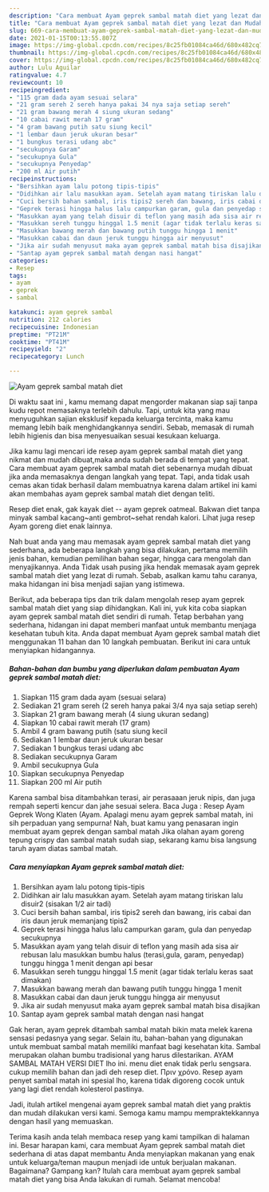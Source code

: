 ```yaml
---
description: "Cara membuat Ayam geprek sambal matah diet yang lezat dan Mudah Dibuat"
title: "Cara membuat Ayam geprek sambal matah diet yang lezat dan Mudah Dibuat"
slug: 669-cara-membuat-ayam-geprek-sambal-matah-diet-yang-lezat-dan-mudah-dibuat
date: 2021-01-15T00:13:55.807Z
image: https://img-global.cpcdn.com/recipes/8c25fb01084ca46d/680x482cq70/ayam-geprek-sambal-matah-diet-foto-resep-utama.jpg
thumbnail: https://img-global.cpcdn.com/recipes/8c25fb01084ca46d/680x482cq70/ayam-geprek-sambal-matah-diet-foto-resep-utama.jpg
cover: https://img-global.cpcdn.com/recipes/8c25fb01084ca46d/680x482cq70/ayam-geprek-sambal-matah-diet-foto-resep-utama.jpg
author: Lulu Aguilar
ratingvalue: 4.7
reviewcount: 10
recipeingredient:
- "115 gram dada ayam sesuai selara"
- "21 gram sereh 2 sereh hanya pakai 34 nya saja setiap sereh"
- "21 gram bawang merah 4 siung ukuran sedang"
- "10 cabai rawit merah 17 gram"
- "4 gram bawang putih satu siung kecil"
- "1 lembar daun jeruk ukuran besar"
- "1 bungkus terasi udang abc"
- "secukupnya Garam"
- "secukupnya Gula"
- "secukupnya Penyedap"
- "200 ml Air putih"
recipeinstructions:
- "Bersihkan ayam lalu potong tipis-tipis"
- "Didihkan air lalu masukkan ayam. Setelah ayam matang tiriskan lalu disuir2 (sisakan 1/2 air tadi)"
- "Cuci bersih bahan sambal, iris tipis2 sereh dan bawang, iris cabai dan iris daun jeruk memanjang tipis2"
- "Geprek terasi hingga halus lalu campurkan garam, gula dan penyedap secukupnya"
- "Masukkan ayam yang telah disuir di teflon yang masih ada sisa air rebusan lalu masukkan bumbu halus (terasi,gula, garam, penyedap) tunggu hingga 1 menit dengan api besar"
- "Masukkan sereh tunggu hinggal 1.5 menit (agar tidak terlalu keras saat dimakan)"
- "Masukkan bawang merah dan bawang putih tunggu hingga 1 menit"
- "Masukkan cabai dan daun jeruk tunggu hingga air menyusut"
- "Jika air sudah menyusut maka ayam geprek sambal matah bisa disajikan"
- "Santap ayam geprek sambal matah dengan nasi hangat"
categories:
- Resep
tags:
- ayam
- geprek
- sambal

katakunci: ayam geprek sambal 
nutrition: 212 calories
recipecuisine: Indonesian
preptime: "PT21M"
cooktime: "PT41M"
recipeyield: "2"
recipecategory: Lunch

---
```



![Ayam geprek sambal matah diet](https://img-global.cpcdn.com/recipes/8c25fb01084ca46d/680x482cq70/ayam-geprek-sambal-matah-diet-foto-resep-utama.jpg)

Di waktu  saat ini , kamu memang dapat mengorder makanan siap saji tanpa kudu repot memasaknya terlebih dahulu. Tapi, untuk kita yang mau menyuguhkan sajian eksklusif kepada keluarga tercinta, maka kamu memang lebih baik menghidangkannya sendiri. Sebab, memasak di rumah lebih higienis dan bisa menyesuaikan sesuai kesukaan keluarga.

Jika kamu lagi mencari ide resep ayam geprek sambal matah diet yang nikmat dan mudah dibuat,maka anda sudah berada di tempat yang tepat. Cara membuat ayam geprek sambal matah diet  sebenarnya mudah dibuat jika anda memasaknya dengan langkah yang tepat. Tapi, anda tidak usah cemas akan tidak berhasil dalam membuatnya 
karena dalam artikel ini kami akan membahas ayam geprek sambal matah diet dengan teliti.  

Resep diet enak, gak kayak diet -- ayam geprek oatmeal. Bakwan diet tanpa minyak sambal kacang~anti gembrot~sehat rendah kalori. Lihat juga resep Ayam goreng diet enak lainnya.

Nah buat anda yang mau memasak ayam geprek sambal matah diet yang sederhana, ada beberapa langkah yang bisa dilakukan, pertama memilih jenis bahan, kemudian pemilihan bahan segar, hingga cara mengolah dan menyajikannya. Anda Tidak usah pusing jika hendak memasak ayam geprek sambal matah diet yang lezat di rumah. Sebab, asalkan kamu  tahu caranya, maka hidangan ini bisa menjadi sajian yang istimewa.

Berikut, ada beberapa tips dan trik dalam mengolah resep ayam geprek sambal matah diet yang siap dihidangkan. Kali ini, yuk kita coba siapkan ayam geprek sambal matah diet sendiri di rumah. Tetap berbahan yang sederhana, hidangan ini dapat memberi manfaat untuk membantu menjaga kesehatan tubuh kita. Anda dapat membuat Ayam geprek sambal matah diet menggunakan 11 bahan dan 10 langkah pembuatan. Berikut ini cara untuk menyiapkan hidangannya.

<!--inarticleads1-->

##### Bahan-bahan dan bumbu yang diperlukan dalam pembuatan Ayam geprek sambal matah diet:

1. Siapkan 115 gram dada ayam (sesuai selara)
1. Sediakan 21 gram sereh (2 sereh hanya pakai 3/4 nya saja setiap sereh)
1. Siapkan 21 gram bawang merah (4 siung ukuran sedang)
1. Siapkan 10 cabai rawit merah (17 gram)
1. Ambil 4 gram bawang putih (satu siung kecil
1. Sediakan 1 lembar daun jeruk ukuran besar
1. Sediakan 1 bungkus terasi udang abc
1. Sediakan secukupnya Garam
1. Ambil secukupnya Gula
1. Siapkan secukupnya Penyedap
1. Siapkan 200 ml Air putih


Karena sambal bisa ditambahkan terasi, air perasaaan jeruk nipis, dan juga rempah seperti kencur dan jahe sesuai selera. Baca Juga : Resep Ayam Geprek Wong Klaten (Ayam. Apalagi menu ayam geprek sambal matah, ini sih perpaduan yang sempurna! Nah, buat kamu yang penasaran ingin membuat ayam geprek dengan sambal matah Jika olahan ayam goreng tepung crispy dan sambal matah sudah siap, sekarang kamu bisa langsung taruh ayam diatas sambal matah. 

<!--inarticleads2-->

##### Cara menyiapkan Ayam geprek sambal matah diet:

1. Bersihkan ayam lalu potong tipis-tipis
1. Didihkan air lalu masukkan ayam. Setelah ayam matang tiriskan lalu disuir2 (sisakan 1/2 air tadi)
1. Cuci bersih bahan sambal, iris tipis2 sereh dan bawang, iris cabai dan iris daun jeruk memanjang tipis2
1. Geprek terasi hingga halus lalu campurkan garam, gula dan penyedap secukupnya
1. Masukkan ayam yang telah disuir di teflon yang masih ada sisa air rebusan lalu masukkan bumbu halus (terasi,gula, garam, penyedap) tunggu hingga 1 menit dengan api besar
1. Masukkan sereh tunggu hinggal 1.5 menit (agar tidak terlalu keras saat dimakan)
1. Masukkan bawang merah dan bawang putih tunggu hingga 1 menit
1. Masukkan cabai dan daun jeruk tunggu hingga air menyusut
1. Jika air sudah menyusut maka ayam geprek sambal matah bisa disajikan
1. Santap ayam geprek sambal matah dengan nasi hangat


Gak heran, ayam geprek ditambah sambal matah bikin mata melek karena sensasi pedasnya yang segar. Selain itu, bahan-bahan yang digunakan untuk membuat sambal matah memiliki manfaat bagi kesehatan kita. Sambal merupakan olahan bumbu tradisional yang harus dilestarikan. AYAM SAMBAL MATAH VERSI DIET lho ini. menu diet enak tidak perlu sengsara. cukup memilih bahan dan jadi deh resep diet. Πριν χρόνο. Resep ayam penyet sambal matah ini spesial lho, karena tidak digoreng cocok untuk yang lagi diet rendah kolesterol pastinya. 

Jadi, itulah artikel mengenai  ayam geprek sambal matah diet  yang praktis dan mudah dilakukan versi kami. Semoga kamu mampu mempraktekkannya dengan hasil yang memuaskan. 

Terima kasih anda telah membaca resep yang kami tampilkan di halaman ini. Besar harapan kami, cara membuat  Ayam geprek sambal matah diet sederhana di atas dapat membantu Anda menyiapkan makanan yang enak untuk keluarga/teman maupun menjadi ide untuk berjualan makanan. Bagaimana? Gampang kan? Itulah cara membuat ayam geprek sambal matah diet yang bisa Anda lakukan di rumah. Selamat mencoba!


